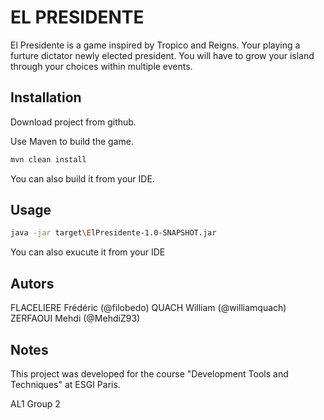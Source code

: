 # EL PRESIDENTE

El Presidente is a game inspired by Tropico and Reigns. Your playing a furture dictator newly elected president. You will have to grow your island through your choices within multiple events.

## Installation

Download project from github.

Use Maven to build the game.

```bash
mvn clean install
```
You can also build it from your IDE.
## Usage

```bash
java -jar target\ElPresidente-1.0-SNAPSHOT.jar
```
You can also exucute it from your IDE

## Autors
FLACELIERE Frédéric (@filobedo)
QUACH William (@williamquach)
ZERFAOUI Mehdi (@MehdiZ93)

## Notes

This project was developed for the course "Development Tools and Techniques" at ESGI Paris.

AL1 Group 2
